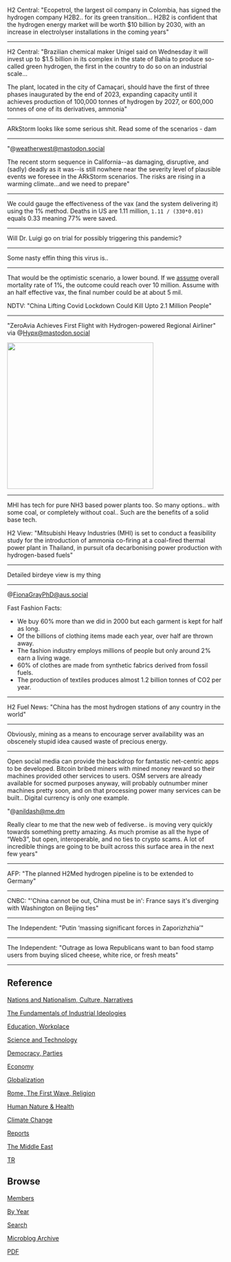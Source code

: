 
H2 Central: "Ecopetrol, the largest oil company in Colombia, has
signed the hydrogen company H2B2.. for its green transition... H2B2 is
confident that the hydrogen energy market will be worth $10 billion by
2030, with an increase in electrolyser installations in the coming
years"

---

H2 Central: "Brazilian chemical maker Unigel said on Wednesday it will
invest up to $1.5 billion in its complex in the state of Bahia to
produce so-called green hydrogen, the first in the country to do so on
an industrial scale...

The plant, located in the city of Camaçari, should have the first of
three phases inaugurated by the end of 2023, expanding capacity until
it achieves production of 100,000 tonnes of hydrogen by 2027, or
600,000 tonnes of one of its derivatives, ammonia"

---

ARkStorm looks like some serious shit. Read some of the scenarios - dam

---

"@weatherwest@mastodon.social

The recent storm sequence in California--as damaging, disruptive, and
(sadly) deadly as it was--is still nowhere near the severity level of
plausible events we foresee in the ARkStorm scenarios. The risks are
rising in a warming climate...and we need to prepare"

---

We could gauge the effectiveness of the vax (and the system delivering
it) using the 1% method. Deaths in US are 1.11 million, `1.11 /
(330*0.01)` equals 0.33 meaning 77% were saved.

---

Will Dr. Luigi go on trial for possibly triggering this pandemic?

---

Some nasty effin thing this virus is..

---

That would be the optimistic scenario, a lower bound. If we
[assume](2020/02/corona.html) overall mortality rate of 1%, the
outcome could reach over 10 million. Assume with an half effective
vax, the final number could be at about 5 mil.

NDTV: "China Lifting Covid Lockdown Could Kill Upto 2.1 Million People"

---

"ZeroAvia Achieves First Flight with Hydrogen-powered Regional
Airliner" via @Hypx@mastodon.social

<img width="340" src="https://cdn.cncms.aero/sites/default/files/styles/fpsc_1966x864/public/uploads/fst_news_article/field_cnc_image/2023/01/ZeroAvia%20first%20flight%20image005.jpg?itok=1ZxzCDzK"/>

---

MHI has tech for pure NH3 based power plants too. So many
options.. with some coal, or completely without coal.. Such are the
benefits of a solid base tech.

H2 View: "Mitsubishi Heavy Industries (MHI) is set to conduct a
feasibility study for the introduction of ammonia co-firing at a
coal-fired thermal power plant in Thailand, in pursuit ofa
decarbonising power production with hydrogen-based fuels"

---

Detailed birdeye view is my thing

---

@FionaGrayPhD@aus.social

Fast Fashion Facts:

- We buy 60% more than we did in 2000 but each garment is kept for half as long.
- Of the billions of clothing items made each year, over half are thrown away.
- The fashion industry employs millions of people but only around 2% earn a living wage.
- 60% of clothes are made from synthetic fabrics derived from fossil fuels.
- The production of textiles produces almost 1.2 billion tonnes of CO2 per year.

---

H2 Fuel News: "China has the most hydrogen stations of any country in
the world"

---

Obviously, mining as a means to encourage server availability was an
obscenely stupid idea caused waste of precious energy.

---

Open social media can provide the backdrop for fantastic net-centric
apps to be developed. Bitcoin bribed miners with mined money reward so
their machines provided other services to users. OSM servers are
already available for socmed purposes anyway, will probably outnumber
miner machines pretty soon, and on that processing power many services
can be built.. Digital currency is only one example.

"@anildash@me.dm

Really clear to me that the new web of fediverse.. is moving very
quickly towards something pretty amazing. As much promise as all the
hype of “Web3”, but open, interoperable, and no ties to crypto
scams. A lot of incredible things are going to be built across this
surface area in the next few years"

---

AFP: "The planned H2Med hydrogen pipeline is to be extended to Germany"

---

CNBC: "'China cannot be out, China must be in': France says it's
diverging with Washington on Beijing ties"

---

The Independent: "Putin ‘massing significant forces in Zaporizhzhia’"

---

The Independent: "Outrage as Iowa Republicans want to ban food stamp
users from buying sliced cheese, white rice, or fresh meats"

---

## Reference

[Nations and Nationalism, Culture, Narratives](2013/02/nations-and-nationalism.html)

[The Fundamentals of Industrial Ideologies](2011/04/fundamentals-of-industrial-ideologies.html)

[Education, Workplace](2017/09/education-workplace.html)

[Science and Technology](2018/09/science-technology.html)

[Democracy, Parties](2016/11/democracy.html)

[Economy](2018/05/economy.html)

[Globalization](2018/09/globalization.html)

[Rome, The First Wave, Religion](2017/12/rome.html)

[Human Nature & Health](2020/07/human-nature.html)

[Climate Change](2018/12/climate.html)

[Reports](2019/05/reports.html)

[The Middle East](2019/07/middleeast.html)

[TR](../tr)

## Browse

[Members](2022/08/members.html)

[By Year](years.html)

[Search](search.html)

[Microblog Archive](mbl/index.html)

[PDF](https://drive.google.com/uc?export=view&id=1FSi-1MnqXVq_PVTEXzzflwN8-7h92N_R)
